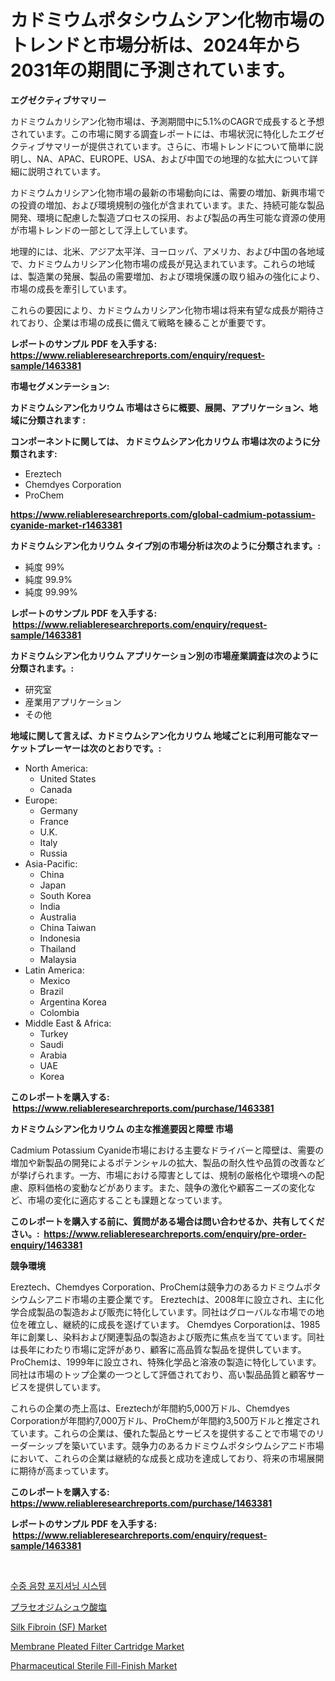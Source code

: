 <p><h1>カドミウムポタシウムシアン化物市場のトレンドと市場分析は、2024年から2031年の期間に予測されています。</h1></p><p><strong>エグゼクティブサマリー</strong></p>
<p><p>カドミウムカリシアン化物市場は、予測期間中に5.1%のCAGRで成長すると予想されています。この市場に関する調査レポートには、市場状況に特化したエグゼクティブサマリーが提供されています。さらに、市場トレンドについて簡単に説明し、NA、APAC、EUROPE、USA、および中国での地理的な拡大について詳細に説明されています。</p><p>カドミウムカリシアン化物市場の最新の市場動向には、需要の増加、新興市場での投資の増加、および環境規制の強化が含まれています。また、持続可能な製品開発、環境に配慮した製造プロセスの採用、および製品の再生可能な資源の使用が市場トレンドの一部として浮上しています。</p><p>地理的には、北米、アジア太平洋、ヨーロッパ、アメリカ、および中国の各地域で、カドミウムカリシアン化物市場の成長が見込まれています。これらの地域は、製造業の発展、製品の需要増加、および環境保護の取り組みの強化により、市場の成長を牽引しています。</p><p>これらの要因により、カドミウムカリシアン化物市場は将来有望な成長が期待されており、企業は市場の成長に備えて戦略を練ることが重要です。</p></p>
<p><strong>レポートのサンプル PDF を入手する: <a href="https://www.reliableresearchreports.com/enquiry/request-sample/1463381">https://www.reliableresearchreports.com/enquiry/request-sample/1463381</a></strong></p>
<p><strong>市場セグメンテーション:</strong></p>
<p><strong> カドミウムシアン化カリウム 市場はさらに概要、展開、アプリケーション、地域に分類されます :</strong></p>
<p><strong>コンポーネントに関しては、 カドミウムシアン化カリウム 市場は次のように分類されます: &nbsp;</strong></p>
<p><ul><li>Ereztech</li><li>Chemdyes Corporation</li><li>ProChem</li></ul></p>
<p><strong><a href="https://www.reliableresearchreports.com/global-cadmium-potassium-cyanide-market-r1463381">https://www.reliableresearchreports.com/global-cadmium-potassium-cyanide-market-r1463381</a></strong></p>
<p><strong> カドミウムシアン化カリウム タイプ別の市場分析は次のように分類されます。:</strong></p>
<p><ul><li>純度 99%</li><li>純度 99.9%</li><li>純度 99.99%</li></ul></p>
<p><strong>レポートのサンプル PDF を入手する: &nbsp;<a href="https://www.reliableresearchreports.com/enquiry/request-sample/1463381">https://www.reliableresearchreports.com/enquiry/request-sample/1463381</a></strong></p>
<p><strong> カドミウムシアン化カリウム アプリケーション別の市場産業調査は次のように分類されます。:</strong></p>
<p><ul><li>研究室</li><li>産業用アプリケーション</li><li>その他</li></ul></p>
<p><strong>地域に関して言えば、カドミウムシアン化カリウム 地域ごとに利用可能なマーケットプレーヤーは次のとおりです。:</strong></p>
<p><ul>
    <li>
        North America:
        <ul>
            <li>United States</li>
            <li>Canada</li>
        </ul>
    </li>
    <li>
        Europe:
        <ul>
            <li>Germany</li>
            <li>France</li>
            <li>U.K.</li>
            <li>Italy</li>
            <li>Russia</li>
        </ul>
    </li>
    <li>
        Asia-Pacific:
        <ul>
            <li>China</li>
            <li>Japan</li>
            <li>South Korea</li>
            <li>India</li>
            <li>Australia</li>
            <li>China Taiwan</li>
            <li>Indonesia</li>
            <li>Thailand</li>
            <li>Malaysia</li>
        </ul>
    </li>
    <li>
        Latin America:
        <ul>
            <li>Mexico</li>
            <li>Brazil</li>
            <li>Argentina Korea</li>
            <li>Colombia</li>
        </ul>
    </li>
    <li>
        Middle East & Africa:
        <ul>
            <li>Turkey</li>
            <li>Saudi</li>
            <li>Arabia</li>
            <li>UAE</li>
            <li>Korea</li>
        </ul>
    </li>
    </ul></p>
<p><strong>このレポートを購入する: &nbsp;<a href="https://www.reliableresearchreports.com/purchase/1463381">https://www.reliableresearchreports.com/purchase/1463381</a></strong></p>
<p><strong>カドミウムシアン化カリウム の主な推進要因と障壁 市場</strong></p>
<p><p>Cadmium Potassium Cyanide市場における主要なドライバーと障壁は、需要の増加や新製品の開発によるポテンシャルの拡大、製品の耐久性や品質の改善などが挙げられます。一方、市場における障害としては、規制の厳格化や環境への配慮、原料価格の変動などがあります。また、競争の激化や顧客ニーズの変化など、市場の変化に適応することも課題となっています。</p></p>
<p><strong>このレポートを購入する前に、質問がある場合は問い合わせるか、共有してください。:&nbsp; <a href="https://www.reliableresearchreports.com/enquiry/pre-order-enquiry/1463381">https://www.reliableresearchreports.com/enquiry/pre-order-enquiry/1463381</a></strong></p>
<p><strong>競争環境</strong></p>
<p><p>Ereztech、Chemdyes Corporation、ProChemは競争力のあるカドミウムポタシウムシアニド市場の主要企業です。 Ereztechは、2008年に設立され、主に化学合成製品の製造および販売に特化しています。同社はグローバルな市場での地位を確立し、継続的に成長を遂げています。 Chemdyes Corporationは、1985年に創業し、染料および関連製品の製造および販売に焦点を当てています。同社は長年にわたり市場に定評があり、顧客に高品質な製品を提供しています。 ProChemは、1999年に設立され、特殊化学品と溶液の製造に特化しています。同社は市場のトップ企業の一つとして評価されており、高い製品品質と顧客サービスを提供しています。</p><p>これらの企業の売上高は、Ereztechが年間約5,000万ドル、Chemdyes Corporationが年間約7,000万ドル、ProChemが年間約3,500万ドルと推定されています。これらの企業は、優れた製品とサービスを提供することで市場でのリーダーシップを築いています。競争力のあるカドミウムポタシウムシアニド市場において、これらの企業は継続的な成長と成功を達成しており、将来の市場展開に期待が高まっています。</p></p>
<p><strong>このレポートを購入する: &nbsp; <a href="https://www.reliableresearchreports.com/purchase/1463381">https://www.reliableresearchreports.com/purchase/1463381</a></strong></p>
<p><strong>レポートのサンプル PDF を入手する: &nbsp;<a href="https://www.reliableresearchreports.com/enquiry/request-sample/1463381">https://www.reliableresearchreports.com/enquiry/request-sample/1463381</a></strong><strong></strong></p>
<p>&nbsp;</p>
<p><p><a href="https://github.com/sammyUltyylrich9067856/Market-Research-Report-List-1/blob/main/507827328454.md">수중 음향 포지셔닝 시스템</a></p><p><a href="https://github.com/ReyesKohler20231/Market-Research-Report-List-1/blob/main/109727131039.md">プラセオジムシュウ酸塩</a></p><p><a href="https://www.linkedin.com/pulse/silk-fibroin-sf-market-size-cagr-trends-2024-2030-agora-researchers-b6a5c?trackingId=bwQ42pJPyXRU%2Bou9TuGClQ%3D%3D">Silk Fibroin (SF) Market</a></p><p><a href="https://github.com/Whitneyboyettebo9kiw7yr13/Market-Research-Report-List-2/blob/main/membrane-pleated-filter-cartridge-market.md">Membrane Pleated Filter Cartridge Market</a></p><p><a href="https://www.linkedin.com/pulse/pharmaceutical-sterile-fill-finishnbspmarket-focuses-market-7girc?trackingId=Ehmj%2BfhCeFnN7QZpwbrpVQ%3D%3D">Pharmaceutical Sterile Fill-Finish Market</a></p></p>